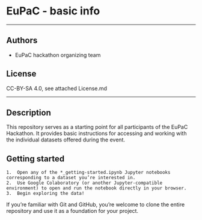 #  EuPaC - basic info

---
## Authors
* EuPaC hackathon organizing team


## License
CC-BY-SA 4.0, see attached License.md

---
## Description

This repository serves as a starting point for all participants of the EuPaC Hackathon. It provides basic instructions for accessing and working with the individual datasets offered during the event.

## Getting started

	1.	Open any of the *_getting-started.ipynb Jupyter notebooks corresponding to a dataset you’re interested in.
	2.	Use Google Colaboratory (or another Jupyter-compatible environment) to open and run the notebook directly in your browser.
	3.	Begin exploring the data!

If you’re familiar with Git and GitHub, you’re welcome to clone the entire repository and use it as a foundation for your project.
